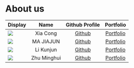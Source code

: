 # About us

| Display                                                                                                                                                                          |    Name     |                      Github Profile                       |             Portfolio              |
|----------------------------------------------------------------------------------------------------------------------------------------------------------------------------------|:-----------:|:---------------------------------------------------------:|:----------------------------------:|
| ![](https://media.licdn.com/dms/image/D4E03AQHmh0Bs7ciXzA/profile-displayphoto-shrink_400_400/0/1713179580002?e=1718841600&v=beta&t=vXwwk_KsrL0VnfNa9tgHx-p4NWmPY9vHN-jajqEHXyY) |  Xia Cong   |            [Github](https://github.com/CXIA17)            |   [Portfolio](team%2Fcxia17.md)    |
| ![](https://avatars.githubusercontent.com/u/110816787?v=4)                                                                                                                       |  MA JIAJUN  |         [Github](https://github.com/Jamarcus111)          | [Portfolio](team%2Fjamarcus111.md) |
| ![](https://media.licdn.com/dms/image/D5603AQHK_dOb-kqbeQ/profile-displayphoto-shrink_400_400/0/1696692927300?e=1718841600&v=beta&t=akNGLNIKvdTZ-LWFmwup1vOZGaUWM-JPQlUptO5EQfs) |  Li Kunjun  | [Github](https://github.com/StargazerX0?tab=repositories) | [Portfolio](team%2Fstargazerx0.md) |
| ![](https://media.licdn.com/dms/image/D5603AQHAW3r2cNYIWA/profile-displayphoto-shrink_400_400/0/1713179126950?e=1718841600&v=beta&t=OG4I1WVZO37KJvA1ek5HuhbWKd9lGHiUkadZy3W2yAU) | Zhu Minghui |          [Github](https://github.com/ZMinghuiZ)           |  [Portfolio](team%2Fzminghuiz.md)  |


